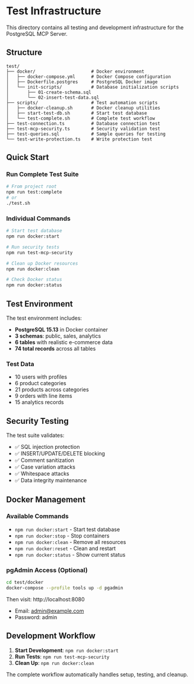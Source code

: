 # Test Infrastructure

This directory contains all testing and development infrastructure for the PostgreSQL MCP Server.

## Structure

```
test/
├── docker/                     # Docker environment
│   ├── docker-compose.yml      # Docker Compose configuration
│   ├── Dockerfile.postgres     # PostgreSQL Docker image
│   └── init-scripts/           # Database initialization scripts
│       ├── 01-create-schema.sql
│       └── 02-insert-test-data.sql
├── scripts/                    # Test automation scripts
│   ├── docker-cleanup.sh       # Docker cleanup utilities
│   ├── start-test-db.sh        # Start test database
│   └── test-complete.sh        # Complete test workflow
├── test-connection.ts          # Database connection test
├── test-mcp-security.ts        # Security validation test
├── test-queries.sql            # Sample queries for testing
└── test-write-protection.ts    # Write protection test
```

## Quick Start

### Run Complete Test Suite
```bash
# From project root
npm run test:complete
# or
./test.sh
```

### Individual Commands
```bash
# Start test database
npm run docker:start

# Run security tests
npm run test-mcp-security

# Clean up Docker resources
npm run docker:clean

# Check Docker status
npm run docker:status
```

## Test Environment

The test environment includes:
- **PostgreSQL 15.13** in Docker container
- **3 schemas**: public, sales, analytics
- **6 tables** with realistic e-commerce data
- **74 total records** across all tables

### Test Data
- 10 users with profiles
- 6 product categories 
- 21 products across categories
- 9 orders with line items
- 15 analytics records

## Security Testing

The test suite validates:
- ✅ SQL injection protection
- ✅ INSERT/UPDATE/DELETE blocking
- ✅ Comment sanitization
- ✅ Case variation attacks
- ✅ Whitespace attacks
- ✅ Data integrity maintenance

## Docker Management

### Available Commands
- `npm run docker:start` - Start test database
- `npm run docker:stop` - Stop containers
- `npm run docker:clean` - Remove all resources
- `npm run docker:reset` - Clean and restart
- `npm run docker:status` - Show current status

### pgAdmin Access (Optional)
```bash
cd test/docker
docker-compose --profile tools up -d pgadmin
```
Then visit: http://localhost:8080
- Email: admin@example.com
- Password: admin

## Development Workflow

1. **Start Development**: `npm run docker:start`
2. **Run Tests**: `npm run test-mcp-security`
3. **Clean Up**: `npm run docker:clean`

The complete workflow automatically handles setup, testing, and cleanup.
